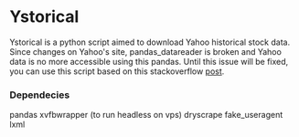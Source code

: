 # Ystorical

Ystorical is a python script aimed to download Yahoo historical stock data.
Since changes on Yahoo's site, pandas_datareader is broken and Yahoo data is no more accessible using this pandas. Until this issue will be fixed, you can use this script based on this stackoverflow [post](https://stackoverflow.com/questions/44045158/python-pandas-datareader-no-longer-works-for-yahoo-finance-changed-url). 

### Dependecies
pandas
xvfbwrapper (to run headless on vps)
dryscrape
fake_useragent
lxml

